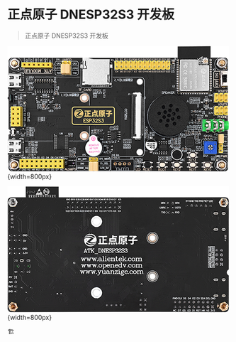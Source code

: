 # 正点原子 DNESP32S3 开发板

>正点原子 DNESP32S3 开发板

![DNESP32S3](DNESP32S3.png){width=800px}

![DNESP32S3-BACK](DNESP32S3-BACK.png){width=800px}


🏗️